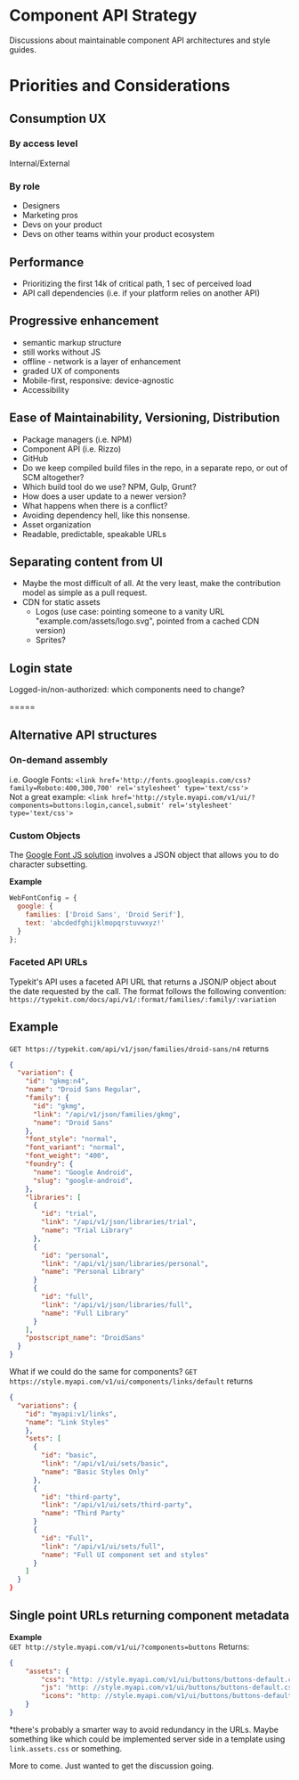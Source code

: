 # Component API Strategy
Discussions about maintainable component API architectures and style guides. 

# Priorities and Considerations
## Consumption UX 

### By access level
Internal/External

### By role
* Designers
* Marketing pros
* Devs on your product
* Devs on other teams within your product ecosystem

## Performance
* Prioritizing the first 14k of critical path, 1 sec of perceived load
* API call dependencies (i.e. if your platform relies on another API)

## Progressive enhancement
* semantic markup structure
* still works without JS
* offline - network is a layer of enhancement
* graded UX of components
* Mobile-first, responsive: device-agnostic
* Accessibility

## Ease of Maintainability, Versioning, Distribution
* Package managers (i.e. NPM)
* Component API (i.e. Rizzo)
* GitHub
* Do we keep compiled build files in the repo, in a separate repo, or out of SCM altogether?
* Which build tool do we use? NPM, Gulp, Grunt?
* How does a user update to a newer version?
* What happens when there is a conflict?
* Avoiding dependency hell, like this nonsense.
* Asset organization
* Readable, predictable, speakable URLs

## Separating content from UI
* Maybe the most difficult of all. At the very least, make the contribution model as simple as a pull request.
* CDN for static assets
    - Logos (use case: pointing someone to a vanity URL "example.com/assets/logo.svg", pointed from a cached CDN version)
    - Sprites? 

## Login state
Logged-in/non-authorized: which components need to change?

=====
## Alternative API structures
### On-demand assembly
i.e. Google Fonts: `<link href='http://fonts.googleapis.com/css?family=Roboto:400,300,700' rel='stylesheet' type='text/css'>`  
Not a great example: `<link href='http://style.myapi.com/v1/ui/?components=buttons:login,cancel,submit' rel='stylesheet' type='text/css'>`

### Custom Objects
The [Google Font JS solution](https://github.com/typekit/webfontloader#google) involves a JSON object that allows you to do character subsetting. 

**Example**
```javascript
WebFontConfig = {
  google: {
    families: ['Droid Sans', 'Droid Serif'],
    text: 'abcdedfghijklmopqrstuvwxyz!'
  }
};
```

### Faceted API URLs
Typekit's API uses a faceted API URL that returns a JSON/P object about the date requested by the call. 
The format follows the following convention: `https://typekit.com/docs/api/v1/:format/families/:family/:variation` 

## Example
`GET https://typekit.com/api/v1/json/families/droid-sans/n4`
returns
```json
{
  "variation": {
    "id": "gkmg:n4",
    "name": "Droid Sans Regular",
    "family": {
      "id": "gkmg",
      "link": "/api/v1/json/families/gkmg",
      "name": "Droid Sans"
    },
    "font_style": "normal",
    "font_variant": "normal",
    "font_weight": "400",
    "foundry": {
      "name": "Google Android",
      "slug": "google-android",
    },
    "libraries": [
      {
        "id": "trial",
        "link": "/api/v1/json/libraries/trial",
        "name": "Trial Library"
      },
      {
        "id": "personal",
        "link": "/api/v1/json/libraries/personal",
        "name": "Personal Library"
      }
      {
        "id": "full",
        "link": "/api/v1/json/libraries/full",
        "name": "Full Library"
      }
    ],
    "postscript_name": "DroidSans"
  }
}
```

What if we could do the same for components?
`GET https://style.myapi.com/v1/ui/components/links/default`
returns
```json
{
  "variations": {
    "id": "myapi:v1/links",
    "name": "Link Styles"
    },
    "sets": [
      {
        "id": "basic",
        "link": "/api/v1/ui/sets/basic",
        "name": "Basic Styles Only"
      },
      {
        "id": "third-party",
        "link": "/api/v1/ui/sets/third-party",
        "name": "Third Party"
      }
      {
        "id": "Full",
        "link": "/api/v1/ui/sets/full",
        "name": "Full UI component set and styles"
      }
    ]
  }
}
```

## Single point URLs returning component metadata
**Example**  
`GET http://style.myapi.com/v1/ui/?components=buttons`
Returns:
```json
{
    "assets": {
        "css": "http: //style.myapi.com/v1/ui/buttons/buttons-default.css",
        "js": "http: //style.myapi.com/v1/ui/buttons/buttons-default.css",
        "icons": "http: //style.myapi.com/v1/ui/buttons/buttons-default.svg"
    }
}
```
*there's probably a smarter way to avoid redundancy in the URLs. Maybe something like [<base>](https://developer.mozilla.org/en-US/docs/Web/HTML/Element/base)
which could be implemented server side in a template using `link.assets.css` or something.

More to come. Just wanted to get the discussion going.
